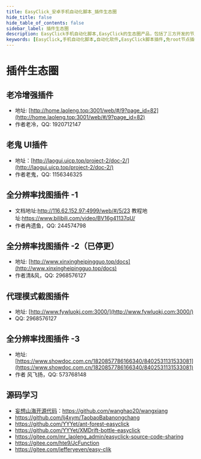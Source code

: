 ```yaml
---
title: EasyClick_安卓手机自动化脚本_插件生态圈
hide_title: false
hide_table_of_contents: false
sidebar_label: 插件生态圈
description: EasyClick手机自动化脚本,EasyClick的生态圈产品，包括了三方开发的节点插件、找图插件、UI插件、脚本源码等产品
keywords: [EasyClick,手机自动化脚本,自动化软件,EasyClick脚本插件,免root节点插件,免root找图插件,免root脚本源码下载]
---
```

# 插件生态圈
## 老冷增强插件
  - 地址: [http://home.laoleng.top:3001/web/#/9?page_id=82](http://home.laoleng.top:3001/web/#/9?page_id=82)
  - 作者老冷，QQ: 1920712147

## 老鬼 UI插件
  - 地址：[http://laogui.uicp.top/project-2/doc-2/](http://laogui.uicp.top/project-2/doc-2/)
  - 作者老鬼，QQ: 1156346325

## 全分辨率找图插件 -1
  - 文档地址:http://116.62.152.97:4999/web/#/5/23
    教程地址:https://www.bilibili.com/video/BV16g41137qU/
  - 作者冉遗鱼，QQ: 244574798


## 全分辨率找图插件 -2（已停更）
  - 地址: [http://www.xinxingheipingguo.top/docs](http://www.xinxingheipingguo.top/docs)
  - 作者清&风，QQ: 2968576127


## 代理模式截图插件
  - 地址: [http://www.fywluokj.com:3000/](http://www.fywluokj.com:3000/)
  - QQ: 2968576127

## 全分辨率找图插件 -3 
  - 地址: [https://www.showdoc.com.cn/1820857786166340/8402531131533081](https://www.showdoc.com.cn/1820857786166340/8402531131533081)
  - 作者 风飞扬，QQ: 573768148

## 源码学习
  - [妄想山海开源代码](https://github.com/wanghao20/wangxiang)：https://github.com/wanghao20/wangxiang
  - https://github.com/lj4xym/TaobaoBabanongchang
  - https://github.com/YYYet/ant-forest-easyclick
  - https://github.com/YYYet/XMDrift-bottle-easyclick
  - https://gitee.com/mr_laoleng_admin/easyclick-source-code-sharing
  - https://gitee.com/hte9/JcFunction
  - https://gitee.com/jefferyeven/easy-clik
